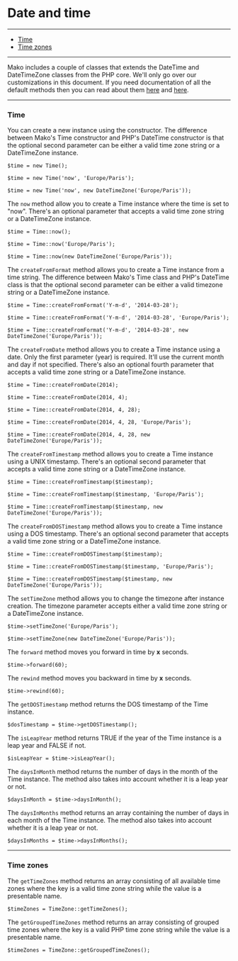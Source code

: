 # Date and time

--------------------------------------------------------

* [Time](#time)
* [Time zones](#time_zones)

--------------------------------------------------------

Mako includes a couple of classes that extends the DateTime and DateTimeZone classes from the PHP core. We'll only go over our customizations in this document. If you need documentation of all the default methods then you can read about them [here](http://www.php.net/manual/en/class.datetime.php) and [here](http://php.net/manual/en/class.datetimezone.php).

--------------------------------------------------------

<a id="time"></a>

### Time

You can create a new instance using the constructor. The difference between Mako's Time constructor and PHP's DateTime constructor is that the optional second parameter can be either a valid time zone string or a DateTimeZone instance.

	$time = new Time();

	$time = new Time('now', 'Europe/Paris');

	$time = new Time('now', new DateTimeZone('Europe/Paris'));

The ```now``` method allow you to create a Time instance where the time is set to "now". There's an optional parameter that accepts a valid time zone string or a DateTimeZone instance.

	$time = Time::now();

	$time = Time::now('Europe/Paris');

	$time = Time::now(new DateTimeZone('Europe/Paris'));

The ```createFromFormat``` method allows you to create a Time instance from a time string. The difference between Mako's Time class and PHP's DateTime class is  that the optional second parameter can be either a valid timezone string or a DateTimeZone instance.

	$time = Time::createFromFormat('Y-m-d', '2014-03-28');

	$time = Time::createFromFormat('Y-m-d', '2014-03-28', 'Europe/Paris');

	$time = Time::createFromFormat('Y-m-d', '2014-03-28', new DateTimeZone('Europe/Paris'));

The ```createFromDate``` method allows you to create a Time instance using a date. Only the first parameter (year) is required. It'll use the current month and day if not specified. There's also an optional fourth parameter that accepts a valid time zone string or a DateTimeZone instance.

	$time = Time::createFromDate(2014);

	$time = Time::createFromDate(2014, 4);

	$time = Time::createFromDate(2014, 4, 28);

	$time = Time::createFromDate(2014, 4, 28, 'Europe/Paris');

	$time = Time::createFromDate(2014, 4, 28, new DateTimeZone('Europe/Paris'));

The ```createFromTimestamp``` method allows you to create a Time instance using a UNIX timestamp. There's an optional second parameter that accepts a valid time zone string or a DateTimeZone instance.

	$time = Time::createFromTimestamp($timestamp);

	$time = Time::createFromTimestamp($timestamp, 'Europe/Paris');

	$time = Time::createFromTimestamp($timestamp, new DateTimeZone('Europe/Paris'));

The ```createFromDOSTimestamp``` method allows you to create a Time instance using a DOS timestamp. There's an optional second parameter that accepts a valid time zone string or a DateTimeZone instance.

	$time = Time::createFromDOSTimestamp($timestamp);

	$time = Time::createFromDOSTimestamp($timestamp, 'Europe/Paris');

	$time = Time::createFromDOSTimestamp($timestamp, new DateTimeZone('Europe/Paris'));

The ```setTimeZone``` method allows you to change the timezone after instance creation. The timezone parameter accepts either a valid time zone string or a DateTimeZone instance.

	$time->setTimeZone('Europe/Paris');

	$time->setTimeZone(new DateTimeZone('Europe/Paris'));

The ```forward``` method moves you forward in time by **x** seconds.

	$time->forward(60);

The ```rewind``` method moves you backward in time by **x** seconds.

	$time->rewind(60);

The ```getDOSTimestamp``` method returns the DOS timestamp of the Time instance.

	$dosTimestamp = $time->getDOSTimestamp();

The ```isLeapYear``` method returns TRUE if the year of the Time instance is a leap year and FALSE if not.

	$isLeapYear = $time->isLeapYear();

The ```daysInMonth``` method returns the number of days in the month of the Time instance. The method also takes into account whether it is a leap year or not.

	$daysInMonth = $time->daysInMonth();

The ```daysInMonths``` method returns an array containing the number of days in each month of the Time instance. The method also takes into account whether it is a leap year or not.

	$daysInMonths = $time->daysInMonths();

--------------------------------------------------------

<a id="time_zones"></a>

### Time zones

The ```getTimeZones``` method returns an array consisting of all available time zones where the key is a valid time zone string while the value is a presentable name.

	$timeZones = TimeZone::getTimeZones();

The ```getGroupedTimeZones``` method returns an array consisting of grouped time zones where the key is a valid PHP time zone string while the value is a presentable name.

	$timeZones = TimeZone::getGroupedTimeZones();
